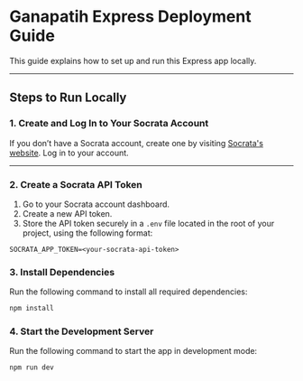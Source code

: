 # Ganapatih Express Deployment Guide

This guide explains how to set up and run this Express app locally.

---

## Steps to Run Locally

### 1. Create and Log In to Your Socrata Account
If you don’t have a Socrata account, create one by visiting [Socrata's website](https://dev.socrata.com/). Log in to your account.

---

### 2. Create a Socrata API Token
1. Go to your Socrata account dashboard.
2. Create a new API token.
3. Store the API token securely in a `.env` file located in the root of your project, using the following format:

```env
SOCRATA_APP_TOKEN=<your-socrata-api-token>
```

### 3. Install Dependencies
Run the following command to install all required dependencies:

```bash
npm install
```

### 4. Start the Development Server
Run the following command to start the app in development mode:

```bash
npm run dev
```
